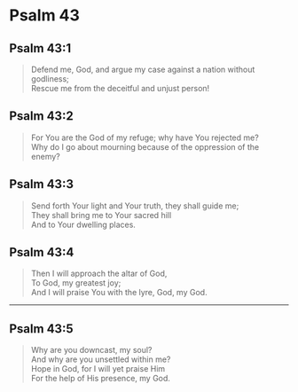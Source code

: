 # Psalm 43

## Psalm 43:1

> Defend me, God, and argue my case against a nation without godliness;  
> Rescue me from the deceitful and unjust person!

## Psalm 43:2

> For You are the God of my refuge; why have You rejected me?  
> Why do I go about mourning because of the oppression of the enemy?

## Psalm 43:3

> Send forth Your light and Your truth, they shall guide me;  
> They shall bring me to Your sacred hill  
> And to Your dwelling places.

## Psalm 43:4

> Then I will approach the altar of God,  
> To God, my greatest joy;  
> And I will praise You with the lyre, God, my God.

---

## Psalm 43:5

> Why are you downcast, my soul?  
> And why are you unsettled within me?  
> Hope in God, for I will yet praise Him  
> For the help of His presence, my God.
